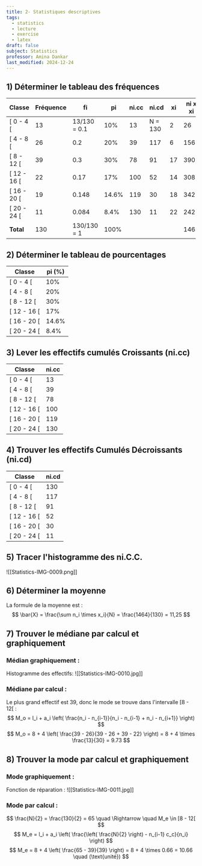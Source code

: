 ```yaml
---
title: 2- Statistiques descriptives
tags:
  - statistics
  - lecture
  - exercise
  - latex
draft: false
subject: Statistics
professor: Amina Dankar
last_modified: 2024-12-24
---
```

## 1) Déterminer le tableau des fréquences

| Classe      | Fréquence | fi          | pi    | ni.cc | ni.cd  | xi  | ni x xi |
| ----------- | --------- | ----------- | ----- | ----- | ------ | --- | ------- |
| [ 0 - 4 [   | 13        | 13/130 = 0.1 | 10%   | 13    | N = 130 | 2   | 26      |
| [ 4 - 8 [   | 26        | 0.2         | 20%   | 39    | 117    | 6   | 156     |
| [ 8 - 12 [  | 39        | 0.3         | 30%   | 78    | 91     | 17  | 390     |
| [ 12 - 16 [ | 22        | 0.17        | 17%   | 100   | 52     | 14  | 308     |
| [ 16 - 20 [ | 19        | 0.148       | 14.6% | 119   | 30     | 18  | 342     |
| [ 20 - 24 [ | 11        | 0.084       | 8.4%  | 130   | 11     | 22  | 242     |
| **Total**   | 130       | 130/130 = 1  | 100%  |       |        |     | 1464    |

## 2) Déterminer le tableau de pourcentages

| Classe      | pi (%) |
| ----------- | ------ |
| [ 0 - 4 [   | 10%    |
| [ 4 - 8 [   | 20%    |
| [ 8 - 12 [  | 30%    |
| [ 12 - 16 [ | 17%    |
| [ 16 - 20 [ | 14.6%  |
| [ 20 - 24 [ | 8.4%   |

## 3) Lever les effectifs cumulés Croissants (ni.cc)

| Classe      | ni.cc |
| ----------- | ----- |
| [ 0 - 4 [   | 13    |
| [ 4 - 8 [   | 39    |
| [ 8 - 12 [  | 78    |
| [ 12 - 16 [ | 100   |
| [ 16 - 20 [ | 119   |
| [ 20 - 24 [ | 130   |

## 4) Trouver les effectifs Cumulés Décroissants (ni.cd)

| Classe      | ni.cd |
| ----------- | ----- |
| [ 0 - 4 [   | 130   |
| [ 4 - 8 [   | 117   |
| [ 8 - 12 [  | 91    |
| [ 12 - 16 [ | 52    |
| [ 16 - 20 [ | 30    |
| [ 20 - 24 [ | 11    |

## 5) Tracer l'histogramme des ni.C.C.
![[Statistics-IMG-0009.png]]

## 6) Déterminer la moyenne

La formule de la moyenne est :
$$
\bar{X} = \frac{\sum n_i \times x_i}{N} = \frac{1464}{130} = 11,25
$$

## 7) Trouver le médiane par calcul et graphiquement

### Médian graphiquement :
Histogramme des effectifs:
![[Statistics-IMG-0010.jpg]]

### Médiane par calcul :
Le plus grand effectif est 39, donc le mode se trouve dans l'intervalle [8 - 12[ :
$$
M_o = l_i + a_i \left( \frac{n_i - n_{i-1}}{n_i - n_{i-1} + n_i - n_{i+1}} \right)
$$
$$
M_o = 8 + 4 \left( \frac{39 - 26}{39 - 26 + 39 - 22} \right)
= 8 + 4 \times \frac{13}{30} = 9.73
$$

## 8) Trouver la mode par calcul et graphiquement

### Mode graphiquement :
Fonction de réparation :
![[Statistics-IMG-0011.jpg]]

### Mode par calcul :
$$
\frac{N}{2} = \frac{130}{2} = 65 \quad \Rightarrow \quad M_e \in [8 - 12[
$$
$$
M_e = l_i + a_i \left( \frac{\left( \frac{N}{2} \right) - n_{i-1} c_c}{n_i} \right)
$$
$$
M_e = 8 + 4 \left( \frac{65 - 39}{39} \right) = 8 + 4 \times 0.66 = 10.66 \quad (\text{unité})
$$
